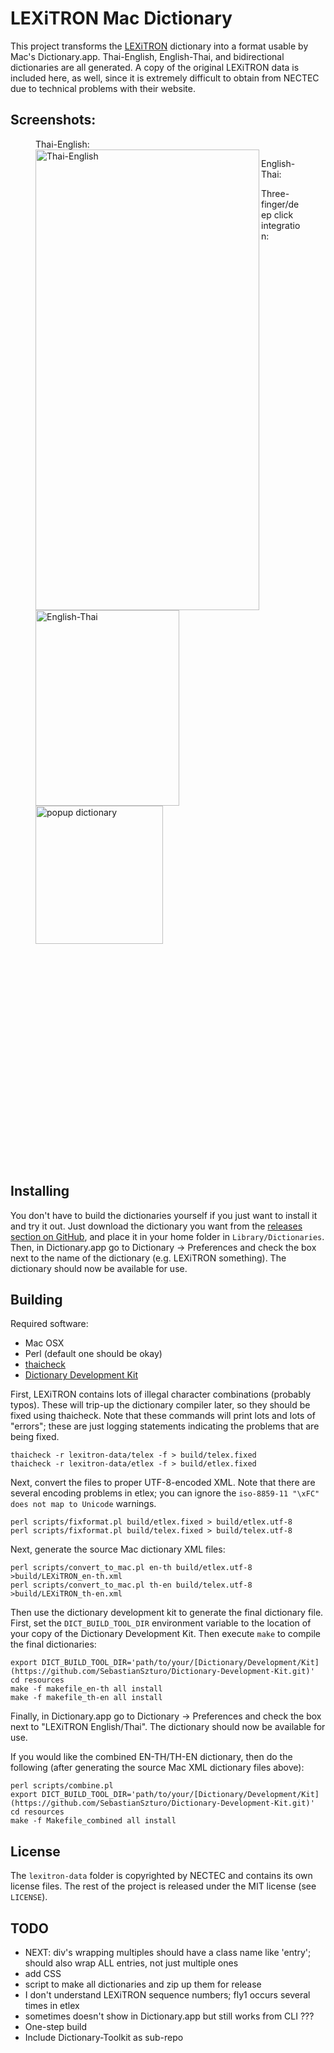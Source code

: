 # LEXiTRON Mac Dictionary

This project transforms the [LEXiTRON](http://lexitron.nectec.or.th/) dictionary into a format usable by Mac's Dictionary.app. Thai-English, English-Thai, and bidirectional dictionaries are all generated. A copy of the original LEXiTRON data is included here, as well, since it is extremely difficult to obtain from NECTEC due to technical problems with their website.

## Screenshots:

<figure>
    <figcaption>Thai-English:</figcaption>
    <img alt="Thai-English" src="https://user-images.githubusercontent.com/778453/35193446-bd2d420c-fea2-11e7-898f-687caa701a78.png" align="left" height="737" width="358" style="display: block">
</figure>

<figure>
    <figcaption>English-Thai:</figcaption>
    <img alt="English-Thai" src="https://user-images.githubusercontent.com/778453/35193460-f99cb8a8-fea2-11e7-9e43-ae32e38486e1.png" align="left" height="313" width="230" >
</figure>

<figure>
    <figcaption>Three-finger/deep click integration:</figcaption>
    <img alt="popup dictionary" src="https://user-images.githubusercontent.com/778453/35198649-f1ffe440-fef1-11e7-97a3-31c238a9cdb8.png" alt="Three-Finger Lookup" height="221" width="204">
</figure>

<!--Can't use a style=clear:both, so just have to clear it ourselves-->
<br/><br/><br/><br/><br/><br/><br/><br/><br/><br/><br/><br/><br/><br/><br/><br/><br/><br/><br/><br/>

## Installing

You don't have to build the dictionaries yourself if you just want to install it and try it out. Just download the dictionary you want from the [releases section on GitHub](https://github.com/garfieldnate/Lexitron-Mac/releases), and place it in your home folder in `Library/Dictionaries`. Then, in Dictionary.app go to Dictionary -> Preferences and check the box next to the name of the dictionary (e.g. LEXiTRON something). The dictionary should now be available for use.

## Building

Required software:

* Mac OSX
* Perl (default one should be okay)
* [thaicheck](http://www.lyndonhill.com/Projects/thaicheck.html)
* [Dictionary Development Kit](https://github.com/SebastianSzturo/Dictionary-Development-Kit.git)

First, LEXiTRON contains lots of illegal character combinations (probably typos). These will trip-up the dictionary compiler later, so they should be fixed using thaicheck. Note that these commands will print lots and lots of "errors"; these are just logging statements indicating the problems that are being fixed.

    thaicheck -r lexitron-data/telex -f > build/telex.fixed
    thaicheck -r lexitron-data/etlex -f > build/etlex.fixed

Next, convert the files to proper UTF-8-encoded XML. Note that there are several encoding problems in etlex; you can ignore the `iso-8859-11 "\xFC" does not map to Unicode` warnings.

    perl scripts/fixformat.pl build/etlex.fixed > build/etlex.utf-8
    perl scripts/fixformat.pl build/telex.fixed > build/telex.utf-8

Next, generate the source Mac dictionary XML files:

    perl scripts/convert_to_mac.pl en-th build/etlex.utf-8 >build/LEXiTRON_en-th.xml
    perl scripts/convert_to_mac.pl th-en build/telex.utf-8 >build/LEXiTRON_th-en.xml

Then use the dictionary development kit to generate the final dictionary file. First, set the `DICT_BUILD_TOOL_DIR` environment variable to the location of your copy of the Dictionary Development Kit. Then execute `make` to compile the final dictionaries:

    export DICT_BUILD_TOOL_DIR='path/to/your/[Dictionary/Development/Kit](https://github.com/SebastianSzturo/Dictionary-Development-Kit.git)'
    cd resources
    make -f makefile_en-th all install
    make -f makefile_th-en all install

Finally, in Dictionary.app go to Dictionary -> Preferences and check the box next to "LEXiTRON English/Thai". The dictionary should now be available for use.

If you would like the combined EN-TH/TH-EN dictionary, then do the following (after generating the source Mac XML dictionary files above):

    perl scripts/combine.pl
    export DICT_BUILD_TOOL_DIR='path/to/your/[Dictionary/Development/Kit](https://github.com/SebastianSzturo/Dictionary-Development-Kit.git)'
    cd resources
    make -f Makefile_combined all install

## License

The `lexitron-data` folder is copyrighted by NECTEC and contains its own license files. The rest of the project is released under the MIT license (see `LICENSE`).

## TODO
* NEXT: div's wrapping multiples should have a class name like 'entry'; should also wrap ALL entries, not just multiple ones
* add CSS
* script to make all dictionaries and zip up them for release
* I don't understand LEXiTRON sequence numbers; fly1 occurs several times in etlex
* sometimes doesn't show in Dictionary.app but still works from CLI ???
* One-step build
* Include Dictionary-Toolkit as sub-repo
